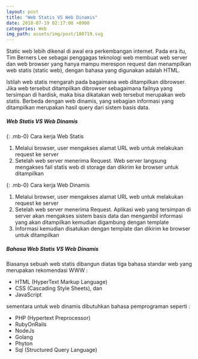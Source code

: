 ```yaml
---
layout: post
title: "Web Statis VS Web Dinamis"
date: 2018-07-19 02:17:00 +0900
categories: Web
img_path: assets/img/post/180719.svg
---
```


Static web lebih dikenal di awal era perkembangan internet. Pada era itu, Tim Berners Lee sebagai penggagas teknologi web membuat web server dan web browser yang hanya mampu merespon request dan menampilkan web statis (static web), dengan bahasa yang digunakan adalah HTML. 

Istilah web statis mengarah pada bagaimana web ditampilkan dibrowser. Jika web tersebut ditampilkan dibrowser sebagaimana failnya yang tersimpan di hardisk, maka bisa dikatakan web tersebut merupakan web statis. Berbeda dengan web dinamis, yang sebagian informasi yang ditampilkan merupakan hasil query dari sistem basis data. 

##### Web Statis VS Web Dinamis 

{: .mb-0}
Cara kerja Web Statis
1. Melalui browser, user mengakses alamat URL web untuk melakukan request ke server
2. Setelah web server menerima Request. Web server langsung mengakses fail statis web di storage dan dikirim ke browser untuk ditampilkan  

{: .mb-0}
Cara kerja Web Dinamis
1. Melalui browser, user mengakses alamat URL web untuk melakukan request ke server 
2. Setelah web server menerima Request. Aplikasi web yang tersimpan di server akan mengakses sistem basis data dan mengambil informasi yang akan ditampilkan kemudian digambung dengan template  
3. Informasi kemudian disatukan dengan template dan dikirim ke browser untuk ditampilkan 

##### Bahasa Web Statis VS Web Dinamis
Biasanya sebuah web statis dibangun diatas tiga bahasa standar web yang merupakan rekomendasi WWW : 
- HTML (HyperText Markup Language)
- CSS (Cascading Style Sheets), dan 
- JavaScript 

sementara untuk web dinamis dibutuhkan bahasa pemprograman seperti : 
- PHP (Hypertext Preprocessor)
- RubyOnRails
- NodeJs
- Golang 
- Phyton
- Sql (Structured Query Language)
